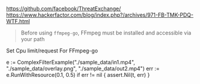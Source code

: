 https://github.com/facebook/ThreatExchange/
https://www.hackerfactor.com/blog/index.php?/archives/971-FB-TMK-PDQ-WTF.html
> Before using `ffmpeg-go`, FFmpeg must be installed and accessible via your
> path

Set Cpu limit/request For FFmpeg-go

e := ComplexFilterExample("./sample_data/in1.mp4", "./sample_data/overlay.png", "./sample_data/out2.mp4")
err := e.RunWithResource(0.1, 0.5)
if err != nil {
    assert.Nil(t, err)
}
